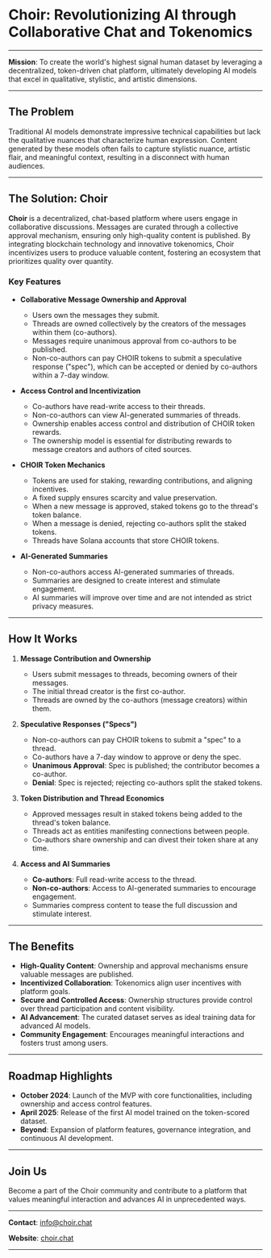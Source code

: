 # Choir: Revolutionizing AI through Collaborative Chat and Tokenomics

---

**Mission**: To create the world's highest signal human dataset by leveraging a decentralized, token-driven chat platform, ultimately developing AI models that excel in qualitative, stylistic, and artistic dimensions.

---

## The Problem

Traditional AI models demonstrate impressive technical capabilities but lack the qualitative nuances that characterize human expression. Content generated by these models often fails to capture stylistic nuance, artistic flair, and meaningful context, resulting in a disconnect with human audiences.

---

## The Solution: Choir

**Choir** is a decentralized, chat-based platform where users engage in collaborative discussions. Messages are curated through a collective approval mechanism, ensuring only high-quality content is published. By integrating blockchain technology and innovative tokenomics, Choir incentivizes users to produce valuable content, fostering an ecosystem that prioritizes quality over quantity.

### Key Features

- **Collaborative Message Ownership and Approval**
  - Users own the messages they submit.
  - Threads are owned collectively by the creators of the messages within them (co-authors).
  - Messages require unanimous approval from co-authors to be published.
  - Non-co-authors can pay CHOIR tokens to submit a speculative response ("spec"), which can be accepted or denied by co-authors within a 7-day window.

- **Access Control and Incentivization**
  - Co-authors have read-write access to their threads.
  - Non-co-authors can view AI-generated summaries of threads.
  - Ownership enables access control and distribution of CHOIR token rewards.
  - The ownership model is essential for distributing rewards to message creators and authors of cited sources.

- **CHOIR Token Mechanics**
  - Tokens are used for staking, rewarding contributions, and aligning incentives.
  - A fixed supply ensures scarcity and value preservation.
  - When a new message is approved, staked tokens go to the thread's token balance.
  - When a message is denied, rejecting co-authors split the staked tokens.
  - Threads have Solana accounts that store CHOIR tokens.

- **AI-Generated Summaries**
  - Non-co-authors access AI-generated summaries of threads.
  - Summaries are designed to create interest and stimulate engagement.
  - AI summaries will improve over time and are not intended as strict privacy measures.

---

## How It Works

1. **Message Contribution and Ownership**

   - Users submit messages to threads, becoming owners of their messages.
   - The initial thread creator is the first co-author.
   - Threads are owned by the co-authors (message creators) within them.

2. **Speculative Responses ("Specs")**

   - Non-co-authors can pay CHOIR tokens to submit a "spec" to a thread.
   - Co-authors have a 7-day window to approve or deny the spec.
   - **Unanimous Approval**: Spec is published; the contributor becomes a co-author.
   - **Denial**: Spec is rejected; rejecting co-authors split the staked tokens.

3. **Token Distribution and Thread Economics**

   - Approved messages result in staked tokens being added to the thread's token balance.
   - Threads act as entities manifesting connections between people.
   - Co-authors share ownership and can divest their token share at any time.

4. **Access and AI Summaries**

   - **Co-authors**: Full read-write access to the thread.
   - **Non-co-authors**: Access to AI-generated summaries to encourage engagement.
   - Summaries compress content to tease the full discussion and stimulate interest.

---

## The Benefits

- **High-Quality Content**: Ownership and approval mechanisms ensure valuable messages are published.
- **Incentivized Collaboration**: Tokenomics align user incentives with platform goals.
- **Secure and Controlled Access**: Ownership structures provide control over thread participation and content visibility.
- **AI Advancement**: The curated dataset serves as ideal training data for advanced AI models.
- **Community Engagement**: Encourages meaningful interactions and fosters trust among users.

---

## Roadmap Highlights

- **October 2024**: Launch of the MVP with core functionalities, including ownership and access control features.
- **April 2025**: Release of the first AI model trained on the token-scored dataset.
- **Beyond**: Expansion of platform features, governance integration, and continuous AI development.

---

## Join Us

Become a part of the Choir community and contribute to a platform that values meaningful interaction and advances AI in unprecedented ways.

---

**Contact**: [info@choir.chat](mailto:info@choir.chat)

**Website**: [choir.chat](https://choir.chat)

---
